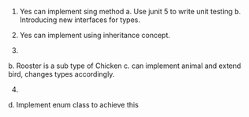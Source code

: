 1. Yes can implement sing method
	a. Use junit 5 to write unit testing
	b. Introducing new interfaces for types.
	
2. Yes can implement using inheritance concept.

3. 
 b. Rooster is a sub type of Chicken
 c. can implement animal and extend bird, changes types accordingly.
 
 4.
 d. Implement enum class to achieve this
 
